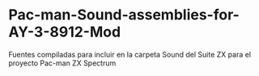 # Pac-man-Sound-assemblies-for-AY-3-8912-Mod
Fuentes compiladas para incluir en la carpeta Sound del Suite ZX para el proyecto Pac-man ZX Spectrum
